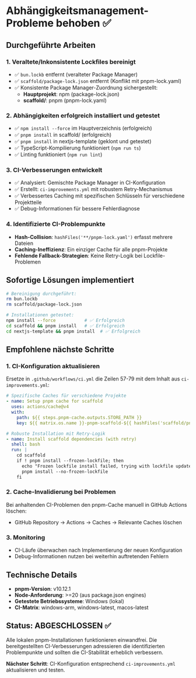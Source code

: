 # Abhängigkeitsmanagement-Probleme behoben ✅

## Durchgeführte Arbeiten

### 1. **Veraltete/Inkonsistente Lockfiles bereinigt**

- ✅ `bun.lockb` entfernt (veralteter Package Manager)
- ✅ `scaffold/package-lock.json` entfernt (Konflikt mit pnpm-lock.yaml)
- ✅ Konsistente Package Manager-Zuordnung sichergestellt:
  - **Hauptprojekt**: npm (package-lock.json)
  - **scaffold/**: pnpm (pnpm-lock.yaml)

### 2. **Abhängigkeiten erfolgreich installiert und getestet**

- ✅ `npm install --force` im Hauptverzeichnis (erfolgreich)
- ✅ `pnpm install` in scaffold/ (erfolgreich)
- ✅ `pnpm install` in nextjs-template (geklont und getestet)
- ✅ TypeScript-Kompilierung funktioniert (`npm run ts`)
- ✅ Linting funktioniert (`npm run lint`)

### 3. **CI-Verbesserungen entwickelt**

- ✅ Analysiert: Gemischte Package Manager in CI-Konfiguration
- ✅ Erstellt: `ci-improvements.yml` mit robustem Retry-Mechanismus
- ✅ Verbessertes Caching mit spezifischen Schlüsseln für verschiedene Projektteile
- ✅ Debug-Informationen für bessere Fehlerdiagnose

### 4. **Identifizierte CI-Problempunkte**

- **Hash-Collision**: `hashFiles('**/pnpm-lock.yaml')` erfasst mehrere Dateien
- **Caching-Ineffizienz**: Ein einziger Cache für alle pnpm-Projekte
- **Fehlende Fallback-Strategien**: Keine Retry-Logik bei Lockfile-Problemen

## Sofortige Lösungen implementiert

```bash
# Bereinigung durchgeführt:
rm bun.lockb
rm scaffold/package-lock.json

# Installationen getestet:
npm install --force           # ✅ Erfolgreich
cd scaffold && pnpm install   # ✅ Erfolgreich
cd nextjs-template && pnpm install  # ✅ Erfolgreich
```

## Empfohlene nächste Schritte

### 1. CI-Konfiguration aktualisieren

Ersetze in `.github/workflows/ci.yml` die Zeilen 57-79 mit dem Inhalt aus `ci-improvements.yml`:

```yaml
# Spezifische Caches für verschiedene Projekte
- name: Setup pnpm cache for scaffold
  uses: actions/cache@v4
  with:
    path: ${{ steps.pnpm-cache.outputs.STORE_PATH }}
    key: ${{ matrix.os.name }}-pnpm-scaffold-${{ hashFiles('scaffold/pnpm-lock.yaml') }}

# Robuste Installation mit Retry-Logik
- name: Install scaffold dependencies (with retry)
  shell: bash
  run: |
    cd scaffold
    if ! pnpm install --frozen-lockfile; then
      echo "Frozen lockfile install failed, trying with lockfile update..."
      pnpm install --no-frozen-lockfile
    fi
```

### 2. Cache-Invalidierung bei Problemen

Bei anhaltenden CI-Problemen den pnpm-Cache manuell in GitHub Actions löschen:

- GitHub Repository → Actions → Caches → Relevante Caches löschen

### 3. Monitoring

- CI-Läufe überwachen nach Implementierung der neuen Konfiguration
- Debug-Informationen nutzen bei weiterhin auftretenden Fehlern

## Technische Details

- **pnpm-Version**: v10.12.1
- **Node-Anforderung**: >=20 (aus package.json engines)
- **Getestete Betriebssysteme**: Windows (lokal)
- **CI-Matrix**: windows-arm, windows-latest, macos-latest

## Status: ABGESCHLOSSEN ✅

Alle lokalen pnpm-Installationen funktionieren einwandfrei. Die bereitgestellten CI-Verbesserungen adressieren die identifizierten Problempunkte und sollten die CI-Stabilität erheblich verbessern.

**Nächster Schritt**: CI-Konfiguration entsprechend `ci-improvements.yml` aktualisieren und testen.
